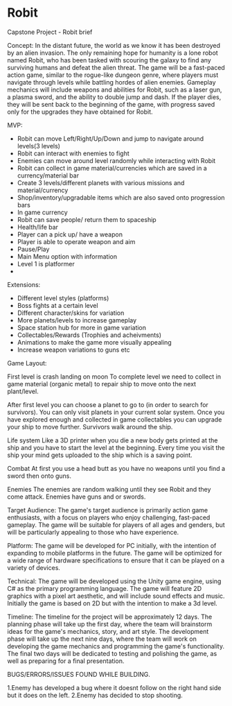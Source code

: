 # Robit
Capstone Project - Robit brief 

Concept:
In the distant future, the world as we know it has been destroyed by an alien invasion. The only remaining hope for humanity is a lone robot named Robit, who has been tasked with scouring the galaxy to find any surviving humans and defeat the alien threat. The game will be a fast-paced action game, similar to the rogue-like dungeon genre, where players must navigate through levels while battling hordes of alien enemies.
Gameplay mechanics will include weapons and abilities for Robit, such as a laser gun, a plasma sword, and the ability to double jump and dash. If the player dies, they will be sent back to the beginning of the game, with progress saved only for the upgrades they have obtained for Robit.

MVP:
- Robit can move Left/Right/Up/Down and jump to navigate around levels(3 levels)
- Robit can interact with enemies to fight 
- Enemies can move around level randomly while interacting with Robit
- Robit can collect in game material/currencies which are saved in a currency/material bar
- Create 3 levels/different planets with various missions and material/currency
- Shop/inventory/upgradable items which are also saved onto progression bars
- In game currency
- Robit can save people/ return them to spaceship
- Health/life bar 
- Player can a pick up/ have a weapon 
- Player is able to operate weapon and aim 
- Pause/Play 
- Main Menu option with information 
- Level 1 is platformer
- 

Extensions:
- Different level styles (platforms)
- Boss fights at a certain level 
- Different character/skins for variation 
- More planets/levels to increase gameplay
- Space station hub for more in game variation 
- Collectables/Rewards (Trophies and acheivments)
- Animations to make the game more visually appealing
- Increase weapon variations to guns etc



Game Layout:

First level is crash landing on moon
To complete level we need to collect in game material (organic metal) to repair ship to move onto the next plant/level.

After first level you can choose a planet to go to (in order to search for survivors).
You can only visit planets in your current solar system. Once you have explored enough and collected in game collectables you can upgrade your ship to move further.
Survivors walk around the ship.

Life system
Like a 3D printer when you die a new body gets printed at the ship and you have to start the level at the beginning.
Every time you visit the ship your mind gets uploaded to the ship which is a saving point.

Combat
At first you use a head butt as you have no weapons until you find a sword then onto guns.

Enemies
The enemies are random walking until they see Robit and they come attack.
Enemies have guns and or swords.


Target Audience:
The game's target audience is primarily action game enthusiasts, with a focus on players who enjoy challenging, fast-paced gameplay. The game will be suitable for players of all ages and genders, but will be particularly appealing to those who have experience.

Platform:
The game will be developed for PC initially, with the intention of expanding to mobile platforms in the future. The game will be optimized for a wide range of hardware specifications to ensure that it can be played on a variety of devices.

Technical:
The game will be developed using the Unity game engine, using C# as the primary programming language. The game will feature 2D graphics with a pixel art aesthetic, and will include sound effects and music. Initially the game is based on 2D but with the intention to make a 3d level.

Timeline:
The timeline for the project will be approximately 12 days. The planning phase will take up the first day, where the team will brainstorm ideas for the game's mechanics, story, and art style. The development phase will take up the next nine days, where the team will work on developing the game mechanics and programming the game's functionality. The final two days will be dedicated to testing and polishing the game, as well as preparing for a final presentation.




BUGS/ERRORS/ISSUES FOUND WHILE BUILDING.

1.Enemy has developed a bug where it doesnt follow on the right hand side but it does on the left.
2.Enemy has decided to stop shooting.